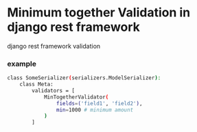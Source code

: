 # Minimum together Validation in django rest framework

django rest framework validation

### example
```sh
class SomeSerializer(serializers.ModelSerializer):
    class Meta:
        validators = [
            MinTogetherValidator(
                fields=('field1', 'field2'),
                min=1000 # minimum amount
            )
        ]
```
